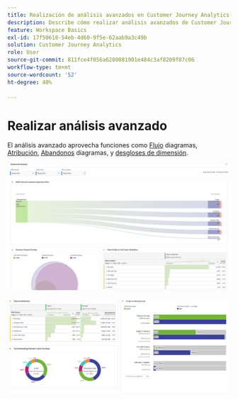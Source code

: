 ```yaml
---
title: Realización de análisis avanzados en Customer Journey Analytics
description: Describe cómo realizar análisis avanzados de Customer Journey Analytics el Espacio de trabajo.
feature: Workspace Basics
exl-id: 17f50618-54eb-4d60-9f5e-62aab9a3c49b
solution: Customer Journey Analytics
role: User
source-git-commit: 811fce4f056a6280081901e484c3af8209f87c06
workflow-type: tm+mt
source-wordcount: '52'
ht-degree: 40%

---
```


# Realizar análisis avanzado

El análisis avanzado aprovecha funciones como [Flujo](/help/analysis-workspace/visualizations/c-flow/flow.md) diagramas, [Atribución](/help/analysis-workspace/c-panels/attribution.md), [Abandonos](/help/analysis-workspace/visualizations/fallout/fallout-flow.md) diagramas, y [desgloses de dimensión](/help/components/dimensions/t-breakdown-fa.md).

![Análisis avanzado mostrado en un diagrama de flujo.](assets/cja-adv-analysis1.png)

![Varios ejemplos de visualización, como gráficos de barras circulares, Venn y apiladas.](assets/cja-adv-analysis2.png)
